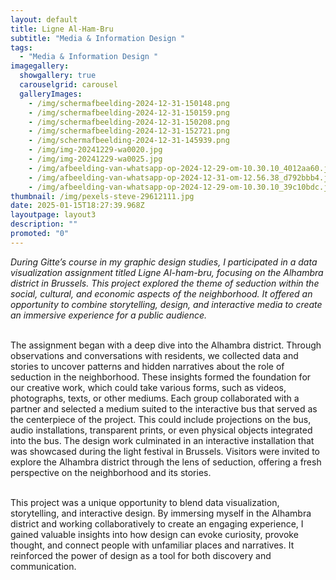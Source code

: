 ```yaml
---
layout: default
title: Ligne Al-Ham-Bru
subtitle: "Media & Information Design "
tags:
  - "Media & Information Design "
imagegallery:
  showgallery: true
  carouselgrid: carousel
  galleryImages:
    - /img/schermafbeelding-2024-12-31-150148.png
    - /img/schermafbeelding-2024-12-31-150159.png
    - /img/schermafbeelding-2024-12-31-150208.png
    - /img/schermafbeelding-2024-12-31-152721.png
    - /img/schermafbeelding-2024-12-31-145939.png
    - /img/img-20241229-wa0020.jpg
    - /img/img-20241229-wa0025.jpg
    - /img/afbeelding-van-whatsapp-op-2024-12-29-om-10.30.10_4012aa60.jpg
    - /img/afbeelding-van-whatsapp-op-2024-12-31-om-12.56.38_d792bbb4.jpg
    - /img/afbeelding-van-whatsapp-op-2024-12-29-om-10.30.10_39c10bdc.jpg
thumbnail: /img/pexels-steve-29612111.jpg
date: 2025-01-15T18:27:39.968Z
layoutpage: layout3
description: ""
promoted: "0"
---
```

*During Gitte’s course in my graphic design studies, I participated in a data visualization assignment titled Ligne Al-ham-bru, focusing on the Alhambra district in Brussels. This project explored the theme of seduction within the social, cultural, and economic aspects of the neighborhood. It offered an opportunity to combine storytelling, design, and interactive media to create an immersive experience for a public audience.*

\
The assignment began with a deep dive into the Alhambra district. Through observations and conversations with residents, we collected data and stories to uncover patterns and hidden narratives about the role of seduction in the neighborhood. These insights formed the foundation for our creative work, which could take various forms, such as videos, photographs, texts, or other mediums. Each group collaborated with a partner and selected a medium suited to the interactive bus that served as the centerpiece of the project. This could include projections on the bus, audio installations, transparent prints, or even physical objects integrated into the bus. The design work culminated in an interactive installation that was showcased during the light festival in Brussels. Visitors were invited to explore the Alhambra district through the lens of seduction, offering a fresh perspective on the neighborhood and its stories.

\
This project was a unique opportunity to blend data visualization, storytelling, and interactive design. By immersing myself in the Alhambra district and working collaboratively to create an engaging experience, I gained valuable insights into how design can evoke curiosity, provoke thought, and connect people with unfamiliar places and narratives. It reinforced the power of design as a tool for both discovery and communication.
